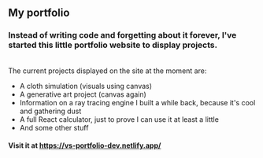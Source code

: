 
## My portfolio

### Instead of writing code and forgetting about it forever, I've started this little portfolio website to display projects.
<br>
The current projects displayed on the site at the moment are:

- A cloth simulation (visuals using canvas)
- A generative art project (canvas again)
- Information on a ray tracing engine I built a while back, because it's cool and gathering dust
- A full React calculator, just to prove I can use it at least a little
- And some other stuff

#### Visit it at https://vs-portfolio-dev.netlify.app/
